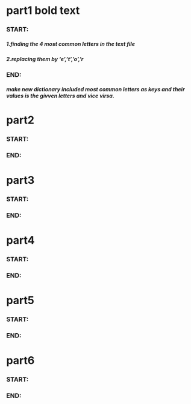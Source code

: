 # part1 **bold text**
### START:
##### 1.finding the 4 most common letters in the text file
##### 2.replacing them by  ‘e’,’t’,’o’,’r
### END:
##### make new dictionary included most common letters as keys and their values is  the givven letters and vice virsa.

# **part2**
### START:
### END:
# **part3**
### START:
### END:
# **part4** 
### START:
### END:
# **part5**
### START:
### END:
# **part6**
### START:
### END: